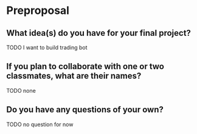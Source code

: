 # Preproposal

## What idea(s) do you have for your final project?

TODO
I want to build trading bot

## If you plan to collaborate with one or two classmates, what are their names?

TODO
none


## Do you have any questions of your own?

TODO
no question for now
